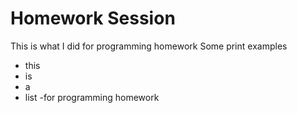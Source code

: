 # Homework Session
This is what I did for programming homework
Some print examples
- this
- is
- a 
- list
-for programming homework
